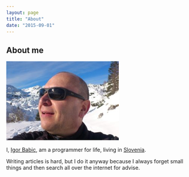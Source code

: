 ```yaml
---
layout: page
title: "About"
date: "2015-09-01"
---
```


## About me
![](images/ib_alps_selfy-300x211.jpg)


I, [Igor Babic](https://www.linkedin.com/in/igor-babic-programmer), am a programmer for life, living in [Slovenia](http://www.slovenia.info/?lng=2&redirected=1).

Writing articles is hard, but I do it anyway because I always forget small things and then search all over the internet for advise.
